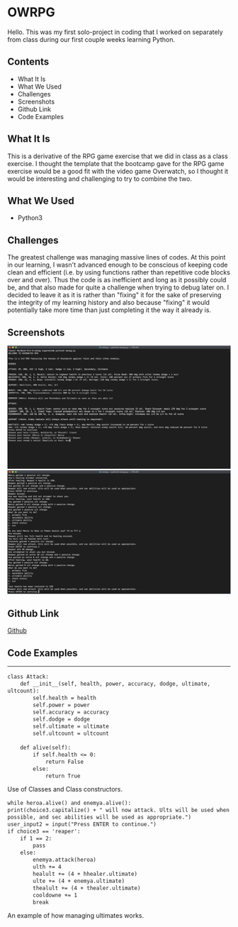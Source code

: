 # OWRPG

Hello. This was my first solo-project in coding that I worked on separately from class during our first couple weeks learning Python.

## Contents
  * What It Is
  * What We Used
  * Challenges
  * Screenshots
  * Github Link
  * Code Examples

## What It Is
This is a derivative of the RPG game exercise that we did in class as a class exercise. I thought the template that the bootcamp gave for the RPG game exercise would be a good fit with the video game Overwatch, so I thought it would be interesting and challenging to try to combine the two.

## What We Used
  * Python3

## Challenges
The greatest challenge was managing massive lines of codes. At this point in our learning, I wasn't advanced enough to be conscious of keeping code clean and efficient (i.e. by using functions rather than repetitive code blocks over and over). Thus the code is as inefficient and long as it possibly could be, and that also made for quite a challenge when trying to debug later on. I decided to leave it as it is rather than "fixing" it for the sake of preserving the integrity of my learning history and also because "fixing" it would potentially take more time than just completing it the way it already is.

## Screenshots
![alt text](https://github.com/ekim1707/owrpg/blob/master/owrpgss1.png 'owrpgss1.png')
![alt text](https://github.com/ekim1707/owrpg/blob/master/owrpgss2.png 'owrpgss2.png')

## Github Link
[Github](https://github.com/ekim1707/owrpg)

## Code Examples
---
```
class Attack:
    def __init__(self, health, power, accuracy, dodge, ultimate, ultcount):
        self.health = health
        self.power = power
        self.accuracy = accuracy
        self.dodge = dodge
        self.ultimate = ultimate
        self.ultcount = ultcount
    
    def alive(self):
        if self.health <= 0:
            return False
        else:
            return True
```
  Use of Classes and Class constructors.
```
while heroa.alive() and enemya.alive():
print(choice3.capitalize() + " will now attack. Ults will be used when possible, and sec abilities will be used as appropriate.")
user_input2 = input("Press ENTER to continue.")
if choice3 == 'reaper':
    if 1 == 2:
        pass
    else:
        enemya.attack(heroa)
        ulth += 4
        healult += (4 + hhealer.ultimate)
        ulte += (4 + enemya.ultimate)
        thealult += (4 + thealer.ultimate)
        cooldowne += 1
        break
```
  An example of how managing ultimates works.
